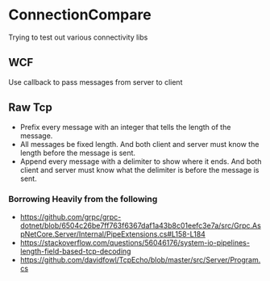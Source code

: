 # ConnectionCompare
Trying to test out various connectivity libs

## WCF
Use callback to pass messages from server to client

## Raw Tcp

 * Prefix every message with an integer that tells the length of the message.
 * All messages be fixed length. And both client and server must know the length before the message is sent.
 * Append every message with a delimiter to show where it ends. And both client and server must know what the delimiter is before the message is sent.

### Borrowing Heavily from the following
 * https://github.com/grpc/grpc-dotnet/blob/6504c26be7ff763f6367daf1a43b8c01eefc3e7a/src/Grpc.AspNetCore.Server/Internal/PipeExtensions.cs#L158-L184
 * https://stackoverflow.com/questions/56046176/system-io-pipelines-length-field-based-tcp-decoding
 * https://github.com/davidfowl/TcpEcho/blob/master/src/Server/Program.cs

